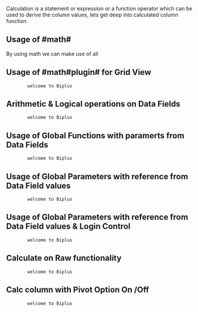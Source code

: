 Calculation is a statement or expression or a function operator which can be used to derive the column values, lets get deep into calculated column function.

## Usage of #math# 

  By using math we can make use of all

## Usage of #math#plugin# for Grid View

            welcome to Biplus


## Arithmetic & Logical operations on Data Fields

            welcome to Biplus


## Usage of Global Functions with paramerts from Data Fields

            welcome to Biplus


## Usage of Global Parameters with reference from Data Field values

            welcome to Biplus


## Usage of Global Parameters with reference from Data Field values & Login Control

            welcome to Biplus


## Calculate on Raw functionality

            welcome to Biplus
 

## Calc column with Pivot Option On /Off

            welcome to Biplus

<!--stackedit_data:
eyJoaXN0b3J5IjpbMTY5NTU0ODA5NF19
-->